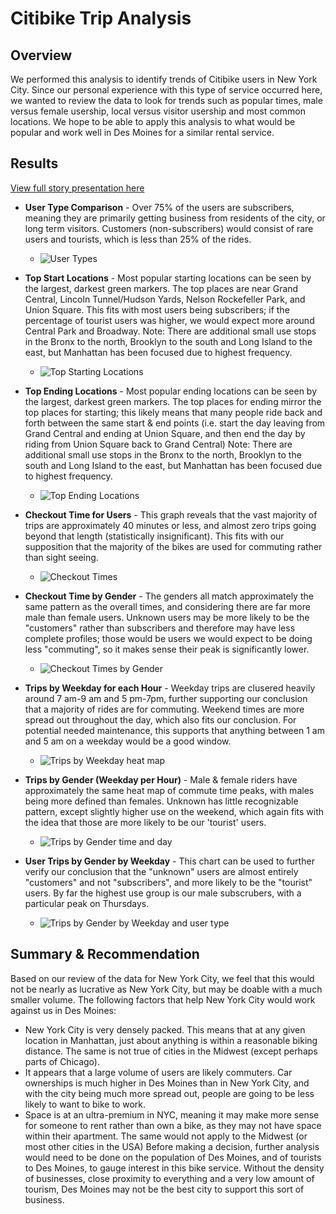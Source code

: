# Citibike Trip Analysis
## Overview
We performed this analysis to identify trends of Citibike users in New York City. Since our personal experience with this type of service occurred here, we wanted to review the data to look for trends such as popular times, male versus female usership, local versus visitor usership and most common locations. We hope to be able to apply this analysis to what would be popular and work well in Des Moines for a similar rental service. 
## Results
[View full story presentation here](https://public.tableau.com/app/profile/stephanie.anderson5212/viz/CitibikeChallenge_16333051679050/ChallengeStory?publish=yes)

  - **User Type Comparison** - Over 75% of the users are subscribers, meaning they are primarily getting business from residents of the city, or long term visitors. Customers (non-subscribers) would consist   of rare users and tourists, which is less than 25% of the rides.
    - ![User Types](https://user-images.githubusercontent.com/85597801/135783582-aac79346-34cf-48b7-86a1-d015f8284146.png)

  - **Top Start Locations** - Most popular starting locations can be seen by the largest, darkest green markers. The top places are near Grand Central, Lincoln Tunnel/Hudson Yards, Nelson Rockefeller Park, and Union Square. This fits with most users being subscribers; if the percentage of tourist users was higher, we would expect more around Central Park and Broadway. Note: There are additional small use stops in the Bronx to the north, Brooklyn to the south and Long Island to the east, but Manhattan has been focused due to highest frequency. 
    - ![Top Starting Locations](https://user-images.githubusercontent.com/85597801/135783932-b4553510-e0fb-4427-b10b-be5be12dfae0.png)

  - **Top Ending Locations** - Most popular ending locations can be seen by the largest, darkest green markers. The top places for ending mirror the top places for starting; this likely means that many people ride back and forth between the same start & end points (i.e. start the day leaving from Grand Central and ending at Union Square, and then end the day by riding from Union Square back to Grand Central) Note: There are additional small use stops in the Bronx to the north, Brooklyn to the south and Long Island to the east, but Manhattan has been focused due to highest frequency. 
    -   ![Top Ending Locations](https://user-images.githubusercontent.com/85597801/135783943-49e3e941-61ea-4982-a161-3f1d23736050.png)

  - **Checkout Time for Users** - This graph reveals that the vast majority of trips are approximately 40 minutes or less,  and almost zero trips going beyond that length (statistically insignificant). This fits with our supposition that the majority of the bikes are used for commuting rather than sight seeing. 
    - ![Checkout Times](https://user-images.githubusercontent.com/85597801/135783954-1fa428d0-8760-422a-8cf6-c134c069f643.png)

  - **Checkout Time by Gender** - The genders all match approximately the same pattern as the overall times, and considering there are far more male than female users. Unknown users may be more likely to be the "customers" rather than subscribers and therefore may have less complete profiles; those would be users we would expect to be doing less "commuting", so it makes sense their peak is significantly lower. 
    - ![Checkout Times by Gender](https://user-images.githubusercontent.com/85597801/135783962-809b2a25-c211-49a0-bd1f-4582a488c88f.png)

  - **Trips by Weekday for each Hour** - Weekday trips are clusered heavily around 7 am-9 am and 5 pm-7pm, further supporting our conclusion that a majority of rides are for commuting. Weekend times are more spread out throughout the day, which also fits our conclusion. For potential needed maintenance, this supports that anything between 1 am and 5 am on a weekday would be a good window. 
    -  ![Trips by Weekday heat map](https://user-images.githubusercontent.com/85597801/135783972-844173b7-e011-4d23-8349-ac3d5cb2c12d.png)

  - **Trips by Gender (Weekday per Hour)** - Male & female riders have approximately the same heat map of commute time peaks, with males being more defined than females. Unknown has little recognizable pattern, except slightly higher use on the weekend, which again fits with the idea that those are more likely to be our 'tourist' users. 
    - ![Trips by Gender time and day](https://user-images.githubusercontent.com/85597801/135783998-c2ce6942-a29a-4333-b852-d79798d5a70e.png)
   
  - **User Trips by Gender by Weekday** - This chart can be used to further verify our conclusion that the "unknown" users are almost entirely "customers" and not "subscribers", and more likely to be the "tourist" users. By far the highest use group is our male subscrubers, with a particular peak on Thursdays. 
    - ![Trips by Gender by Weekday and user type](https://user-images.githubusercontent.com/85597801/135784019-0dd4386f-687a-483a-99f8-199d2087ebb0.png)




## Summary & Recommendation
Based on our review of the data for New York City, we feel that this would not be nearly as lucrative as New York City, but may be doable with a much smaller volume. The following factors that help New York City would work against us in Des Moines:
-	New York City is very densely packed. This means that at any given location in Manhattan, just about anything is within a reasonable biking distance. The same is not true of cities in the Midwest (except perhaps parts of Chicago). 
-	It appears that a large volume of users are likely commuters. Car ownerships is much higher in Des Moines than in New York City, and with the city being much more spread out, people are going to be less likely to want to bike to work. 
-	Space is at an ultra-premium in NYC, meaning it may make more sense for someone to rent rather than own a bike, as they may not have space within their apartment. The same would not apply to the Midwest (or most other cities in the USA)
Before making a decision, further analysis would need to be done on the population of Des Moines, and of tourists to Des Moines, to gauge interest in this bike service. Without the density of businesses, close proximity to everything and a very low amount of tourism, Des Moines may not be the best city to support this sort of business. 
